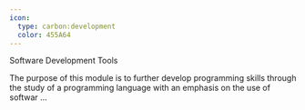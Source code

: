 ```yaml
---
icon:
  type: carbon:development
  color: 455A64
---
```

Software Development Tools

The purpose of this module is to further develop programming skills through the study of a programming language with an emphasis on the use of softwar ... 
